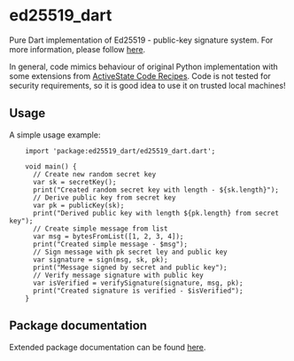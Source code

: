 # ed25519_dart

Pure Dart implementation of Ed25519 - public-key signature system.
For more information, please follow [here](https://ed25519.cr.yp.to).

In general, code mimics behaviour of original Python implementation
with some extensions from [ActiveState Code Recipes](https://github.com/ActiveState/code).
Code is not tested for security requirements, so it is good idea to use it
on trusted local machines!

## Usage

A simple usage example:
```        
    import 'package:ed25519_dart/ed25519_dart.dart';
    
    void main() {
      // Create new random secret key
      var sk = secretKey();
      print("Created random secret key with length - ${sk.length}");
      // Derive public key from secret key
      var pk = publicKey(sk);
      print("Derived public key with length ${pk.length} from secret key");
      // Create simple message from list
      var msg = bytesFromList([1, 2, 3, 4]);
      print("Created simple message - $msg");
      // Sign message with pk secret ley and public key
      var signature = sign(msg, sk, pk);
      print("Message signed by secret and public key");
      // Verify message signature with public key
      var isVerified = verifySignature(signature, msg, pk);
      print("Created signature is verified - $isVerified");
    }
```

## Package documentation
Extended package documentation can be found [here](https://www.dartdocs.org/documentation/ed25519_dart/0.0.1/).
